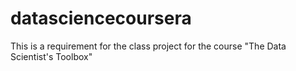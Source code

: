 datasciencecoursera
===================

This is a requirement for the class project for the course "The Data Scientist's Toolbox"
